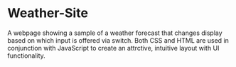 # Weather-Site
A webpage showing a sample of a weather forecast that changes display based on which input is offered via switch.
Both CSS and HTML are used in conjunction with JavaScript to create an attrctive, intuitive layout with UI functionality.
